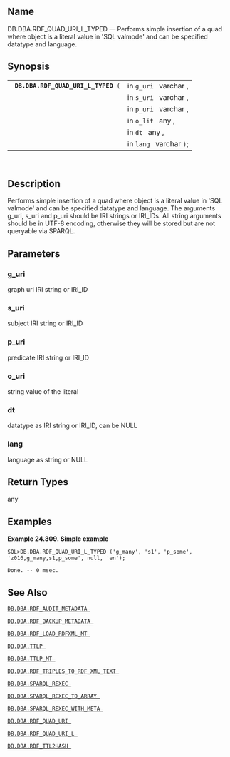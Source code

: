 <div>

<div>

</div>

<div>

## Name

DB.DBA.RDF_QUAD_URI_L_TYPED — Performs simple insertion of a quad where
object is a literal value in 'SQL valmode' and can be specified datatype
and language.

</div>

<div>

## Synopsis

<div>

|                                          |                         |
|------------------------------------------|-------------------------|
| ` `**`DB.DBA.RDF_QUAD_URI_L_TYPED`**` (` | in `g_uri ` varchar ,   |
|                                          | in `s_uri ` varchar ,   |
|                                          | in `p_uri ` varchar ,   |
|                                          | in `o_lit ` any ,       |
|                                          | in `dt ` any ,          |
|                                          | in `lang ` varchar `)`; |

<div>

 

</div>

</div>

</div>

<div>

## Description

Performs simple insertion of a quad where object is a literal value in
'SQL valmode' and can be specified datatype and language. The arguments
g_uri, s_uri and p_uri should be IRI strings or IRI_IDs. All string
arguments should be in UTF-8 encoding, otherwise they will be stored but
are not queryable via SPARQL.

</div>

<div>

## Parameters

<div>

### g_uri

graph uri IRI string or IRI_ID

</div>

<div>

### s_uri

subject IRI string or IRI_ID

</div>

<div>

### p_uri

predicate IRI string or IRI_ID

</div>

<div>

### o_uri

string value of the literal

</div>

<div>

### dt

datatype as IRI string or IRI_ID, can be NULL

</div>

<div>

### lang

language as string or NULL

</div>

</div>

<div>

## Return Types

any

</div>

<div>

## Examples

<div>

**Example 24.309. Simple example**

<div>

``` screen
SQL>DB.DBA.RDF_QUAD_URI_L_TYPED ('g_many', 's1', 'p_some', 'z016,g_many,s1,p_some', null, 'en');

Done. -- 0 msec.
```

</div>

</div>

  

</div>

<div>

## See Also

<a href="fn_rdf_audit_metadata.html" class="link"
title="DB.DBA.RDF_AUDIT_METADATA"><code
class="function">DB.DBA.RDF_AUDIT_METADATA </code></a>

<a href="fn_rdf_backup_metadata.html" class="link"
title="DB.DBA.RDF_BACKUP_METADATA"><code
class="function">DB.DBA.RDF_BACKUP_METADATA </code></a>

<a href="fn_rdf_load_rdfxml_mt.html" class="link"
title="DB.DBA.RDF_LOAD_RDFXML_MT"><code
class="function">DB.DBA.RDF_LOAD_RDFXML_MT </code></a>

<a href="fn_ttlp.html" class="link" title="DB.DBA.TTLP"><code
class="function">DB.DBA.TTLP </code></a>

<a href="fn_ttlp_mt.html" class="link" title="DB.DBA.TTLP_MT"><code
class="function">DB.DBA.TTLP_MT </code></a>

<a href="fn_rdf_triples_to_rdf_xml_text.html" class="link"
title="DB.DBA.RDF_TRIPLES_TO_RDF_XML_TEXT"><code
class="function">DB.DBA.RDF_TRIPLES_TO_RDF_XML_TEXT </code></a>

<a href="fn_sparql_rexec.html" class="link"
title="DB.DBA.SPARQL_REXEC"><code
class="function">DB.DBA.SPARQL_REXEC </code></a>

<a href="fn_sparql_rexec_to_array.html" class="link"
title="DB.DBA.SPARQL_REXEC_TO_ARRAY"><code
class="function">DB.DBA.SPARQL_REXEC_TO_ARRAY </code></a>

<a href="fn_sparql_rexec_with_meta.html" class="link"
title="DB.DBA.SPARQL_REXEC_WITH_META"><code
class="function">DB.DBA.SPARQL_REXEC_WITH_META </code></a>

<a href="fn_rdf_quad_uri.html" class="link"
title="DB.DBA.RDF_QUAD_URI"><code
class="function">DB.DBA.RDF_QUAD_URI </code></a>

<a href="fn_rdf_quad_uri_l.html" class="link"
title="DB.DBA.RDF_QUAD_URI_L"><code
class="function">DB.DBA.RDF_QUAD_URI_L </code></a>

<a href="fn_rdf_ttl2hash.html" class="link"
title="DB.DBA.RDF_TTL2HASH"><code
class="function">DB.DBA.RDF_TTL2HASH </code></a>

</div>

</div>
